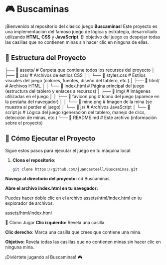# 🎮 Buscaminas

¡Bienvenido al repositorio del clásico juego **Buscaminas**! Este proyecto es una implementación del famoso juego de lógica y estrategia, desarrollado utilizando **HTML**, **CSS** y **JavaScript**. El objetivo del juego es despejar todas las casillas que no contienen minas sin hacer clic en ninguna de ellas.

## 📂 Estructura del Proyecto
├── 📁 assets/ # Carpeta que contiene todos los recursos del proyecto
│ ├── 📁 css/ # Archivos de estilos CSS
│ │ └── 📄 styles.css # Estilos visuales del juego (colores, fuentes, diseño del tablero, etc.)
│ ├── 📁 html/ # Archivos HTML
│ │ └── 📄 index.html # Página principal del juego (estructura del tablero y enlaces a recursos)
│ ├── 📁 img/ # Imágenes utilizadas en el juego
│ │ ├── 📄 favicon.png # Icono del juego (aparece en la pestaña del navegador)
│ │ └── 📄 mine.png # Imagen de la mina (se muestra al perder el juego)
│ └── 📁 js/ # Archivos JavaScript
│ └── 📄 script.js # Lógica del juego (generación del tablero, manejo de clics, detección de minas, etc.)
└── 📄 README.md # Este archivo (información sobre el proyecto)


## 🚀 Cómo Ejecutar el Proyecto

Sigue estos pasos para ejecutar el juego en tu máquina local:

1. **Clona el repositorio**:
   ```bash
   git clone https://github.com/juancasteell/Buscaminas.git
   
**Navega al directorio del proyecto:**
cd Buscaminas

**Abre el archivo index.html en tu navegador:**

Puedes hacer doble clic en el archivo assets/html/index.html en tu explorador de archivos.

 assets/html/index.html

🎯 Cómo Jugar
**Clic izquierdo:** Revela una casilla.

**Clic derecho**: Marca una casilla que crees que contiene una mina.

**Objetivo:** Revela todas las casillas que no contienen minas sin hacer clic en ninguna mina.

¡Diviértete jugando al Buscaminas! 🎮

